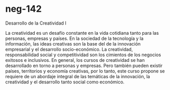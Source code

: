 # neg-142
Desarrollo de la Creatividad I

La creatividad es un desafío constante en la vida cotidiana tanto para las personas, empresas y países. En la sociedad de la tecnología y la información, las ideas creativas son la base del de la innovación empresarial y el desarrollo socio-económico. La creatividad, responsabilidad social y competitividad son los cimientos de los negocios exitosos e inclusivos. En general, los cursos de creatividad se han desarrollado en torno a personas y empresas. Pero también pueden existir países, territorios y economía creativas, por lo tanto, este curso propone se requiere de un abordaje integral de las temáticas de la innovación, la creatividad y el desarrollo tanto social como económico.
